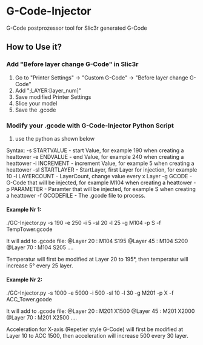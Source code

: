 # G-Code-Injector
G-Code postprozessor tool for Slic3r generated G-Code

## How to Use it?

### Add "Before layer change G-Code" in Slic3r
1. Go to "Printer Settings" -> "Custom G-Code" -> "Before layer change G-Code"
2. Add ";LAYER:[layer_num]"
3. Save modified Printer Settings
4. Slice your model
5. Save the .gcode

### Modify your .gcode with G-Code-Injector Python Script
1. use the python as shown below

Syntax:
  -s   STARTVALUE  -  start Value, for example 190 when creating a heattower
  -e   ENDVALUE    -  end Value, for example 240 when creating a heattower
  -i   INCREMENT   -  increment Value, for example 5 when creating a heattower
  -sl  STARTLAYER  -  StartLayer, first Layer for injection, for example 10
  -l   LAYERCOUNT  -  LayerCount, change value every x Layer
  -g   GCODE       -  G-Code that will be injected, for example M104 when creating a heattower
  -p   PARAMETER   -  Paramter that will be injected, for example S when creating a heattower
  -f   GCODEFILE   -  The .gcode file to process.
  


#### Example Nr 1:
./GC-Injector.py -s 190 -e 250 -i 5 -sl 20 -l 25 -g M104 -p S -f TempTower.gcode

It will add to .gcode file:
@Layer 20 : M104 S195
@Layer 45 : M104 S200
@Layer 70 : M104 S205
....

Temperatur will first be modified at Layer 20 to 195°, then temperatur will increase 5° every 25 layer.

#### Example Nr 2:
./GC-Injector.py -s 1000 -e 5000 -i 500 -sl 10 -l 30 -g M201 -p X -f ACC_Tower.gcode

It will add to .gcode file:
@Layer 20 : M201 X1500
@Layer 45 : M201 X2000
@Layer 70 : M201 X2500
....

Acceleration for X-axis (Repetier style G-Code) will first be modified at Layer 10 to ACC 1500, then acceleration will increase 500 every 30 layer.

